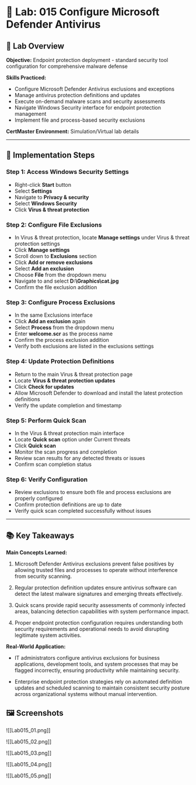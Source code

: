 # 🧪 Lab: 015 Configure Microsoft Defender Antivirus

## 🎯 Lab Overview

**Objective:** Endpoint protection deployment - standard security tool configuration for comprehensive malware defense 

**Skills Practiced:**
- Configure Microsoft Defender Antivirus exclusions and exceptions
- Manage antivirus protection definitions and updates
- Execute on-demand malware scans and security assessments
- Navigate Windows Security interface for endpoint protection management
- Implement file and process-based security exclusions 

**CertMaster Environment:** Simulation/Virtual lab details

---
## 📝 Implementation Steps

### Step 1: Access Windows Security Settings

- Right-click **Start** button
- Select **Settings**
- Navigate to **Privacy & security**
- Select **Windows Security**
- Click **Virus & threat protection**

### Step 2: Configure File Exclusions

- In Virus & threat protection, locate **Manage settings** under Virus & threat protection settings
- Click **Manage settings**
- Scroll down to **Exclusions** section
- Click **Add or remove exclusions**
- Select **Add an exclusion**
- Choose **File** from the dropdown menu
- Navigate to and select **D:\Graphics\cat.jpg**
- Confirm the file exclusion addition

### Step 3: Configure Process Exclusions

- In the same Exclusions interface
- Click **Add an exclusion** again
- Select **Process** from the dropdown menu
- Enter **welcome.scr** as the process name
- Confirm the process exclusion addition
- Verify both exclusions are listed in the exclusions settings

### Step 4: Update Protection Definitions

- Return to the main Virus & threat protection page
- Locate **Virus & threat protection updates**
- Click **Check for updates**
- Allow Microsoft Defender to download and install the latest protection definitions
- Verify the update completion and timestamp

### Step 5: Perform Quick Scan

- In the Virus & threat protection main interface
- Locate **Quick scan** option under Current threats
- Click **Quick scan**
- Monitor the scan progress and completion
- Review scan results for any detected threats or issues
- Confirm scan completion status

### Step 6: Verify Configuration

- Review exclusions to ensure both file and process exclusions are properly configured
- Confirm protection definitions are up to date
- Verify quick scan completed successfully without issues

---

## 📚 Key Takeaways

**Main Concepts Learned:**

1. Microsoft Defender Antivirus exclusions prevent false positives by allowing trusted files and processes to operate without interference from security scanning.
    
2. Regular protection definition updates ensure antivirus software can detect the latest malware signatures and emerging threats effectively.
    
3. Quick scans provide rapid security assessments of commonly infected areas, balancing detection capabilities with system performance impact.
    
4. Proper endpoint protection configuration requires understanding both security requirements and operational needs to avoid disrupting legitimate system activities.
    

**Real-World Application:**

- IT administrators configure antivirus exclusions for business applications, development tools, and system processes that may be flagged incorrectly, ensuring productivity while maintaining security.
    
- Enterprise endpoint protection strategies rely on automated definition updates and scheduled scanning to maintain consistent security posture across organizational systems without manual intervention.
    

## 🖼️ Screenshots

![[Lab015_01.png]]

![[Lab015_02.png]]

![[Lab015_03.png]]

![[Lab015_04.png]]

![[Lab015_05.png]]